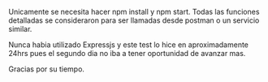 Unicamente se necesita hacer npm install y npm start.
Todas las funciones detalladas se consideraron para ser llamadas desde postman o un servicio similar.

Nunca habia utilizado Expressjs y este test lo hice en aproximadamente 24hrs pues el segundo dia no iba a tener oportunidad de avanzar mas.

Gracias por su tiempo.
